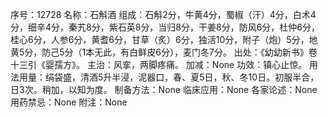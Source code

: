 序号：12728
名称：石斛酒
组成：石斛2分，牛黄4分，蜀椒（汗）4分，白术4分，细辛4分，秦艽8分，紫石英8分，当归8分，干姜8分，防风6分，杜仲6分，桂心6分，人参6分，黄耆6分，甘草（炙）6分，独活10分，附子（炮）5分，地黄5分，防己5分（1本无此，有白鲜皮6分），麦门冬7分。
出处：《幼幼新书》卷十三引《婴孺方》。
主治：风挛，两脚疼痛。
加减：None
功效：镇心止惊。
用法用量：绢袋盛，清酒5升半浸，泥器口，春、夏5日，秋、冬10日。初服半合，日3次。稍加，以知为度。
制备方法：None
临床应用：None
各家论述：None
用药禁忌：None
附注：None
